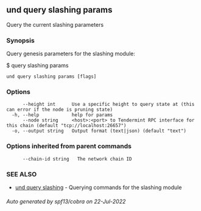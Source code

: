 ## und query slashing params

Query the current slashing parameters

### Synopsis

Query genesis parameters for the slashing module:

$ <appd> query slashing params

```
und query slashing params [flags]
```

### Options

```
      --height int      Use a specific height to query state at (this can error if the node is pruning state)
  -h, --help            help for params
      --node string     <host>:<port> to Tendermint RPC interface for this chain (default "tcp://localhost:26657")
  -o, --output string   Output format (text|json) (default "text")
```

### Options inherited from parent commands

```
      --chain-id string   The network chain ID
```

### SEE ALSO

* [und query slashing](und_query_slashing.md)	 - Querying commands for the slashing module

###### Auto generated by spf13/cobra on 22-Jul-2022
